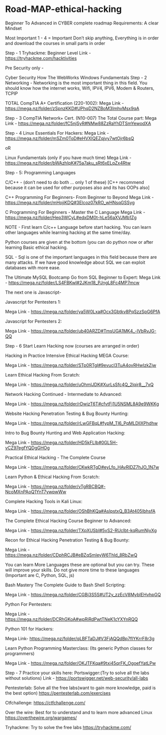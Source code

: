 # Road-MAP-ethical-hacking
Beginner To Advanced in CYBER complete roadmap
Requirements: A clear Mindset

Most Important 1 - 4
= Important
Don’t skip anything, Everything is in order
and download the courses in small parts in order

Step - 1
Tryhackme: Beginner Level
Link - https://tryhackme.com/hacktivities

Pre Security only -

Cyber Security
How The WebWorks
Windows Fundamentals
Step - 2
Networking - Networking is the most important thing in this field. You should know how the internet works, Wifi, IPV4, IPV6, Modem & Routers, TCPIP

TOTAL CompTIA A+ Certification (220-1002):
Mega Link - https://mega.nz/folder/zSpnzKKD#UPhqD2NZBoM3ImhvMsx9qA

Step - 3
CompTIA Network+ Cert. (N10-007) The Total Course part:
Mega Link - https://mega.nz/folder/fC5njSyR#NMw88ZzRaYhDTSmYewodXA

Step - 4
Linux Essentials For Hackers:
Mega Link - https://mega.nz/folder/mSZm0ToD#eHVXlQEZqjvy7wtOjr6bsQ

oR

Linux Fundamentals (only if you have much time)
Mega Link - https://mega.nz/folder/bWAzhIpK#75a7aku_sRt6xELqZx4Rtw

Step - 5:
Programming Languages

C/C++ - (don’t need to do both … only 1 of these)
[C++ recommend because it can be used for other purposes also and its has OOPs also]

C++ Programming For Beginners- From Beginner to Beyond
Mega Link - https://mega.nz/folder/mHojiKDQ#3Elcoz07kRO_wHNsqGSSyg

C Programming For Beginners - Master the C Language
Mega Link - https://mega.nz/folder/Hep3WCyL#edxDM0t-hLe56aXVJMb1Zg

NOTE - First learn C/c++ Language before start hacking. You can learn other languages while learning hacking at the same time/day.

Python courses are given at the bottom (you can do python now or after learning Basic ethical hacking.

SQL - Sql is one of the important languages in this field because there are many attacks. If we have good knowledge about SQL we can exploit databases with more ease.

The Ultimate MySQL Bootcamp Go from SQL Beginner to Expert:
Mega Link - https://mega.nz/folder/LS4FBKwI#2JKm18_PJngL8Fc4MP7mcw

The next one is Javascript-

Javascript for Pentesters 1:

Mega Link - https://mega.nz/folder/ya5W0Lxa#Ocx3Gbtkv8PqSzzSpG6PfA

Javascript for Pentesters 2:

Mega Link - https://mega.nz/folder/ub40ARZD#TmsUGA1MK4_-lVbRvJG-QQ

Step - 6
Start Learn Hacking now (courses are arranged in order)

Hacking in Practice Intensive Ethical Hacking MEGA Course:

Mega Link - https://mega.nz/folder/STp0RTgI#9evucI3TuA4ovRHwIzkZjw

Learn Ethical Hacking From Scratch:

Mega Link - https://mega.nz/folder/uOhmlJDK#XurLsSfc4Q_2lqir8__7xQ

Network Hacking Continued - Intermediate to Advanced:

Mega Link - https://mega.nz/folder/rDwizT6T#cfvtFj1U5NSML8A9e9WKKg

Website Hacking Penetration Testing & Bug Bounty Hunting:

Mega Link - https://mega.nz/folder/rLwGFBqL#fypM_Tl6_PqMLDllXPhdhw

Intro to Bug Bounty Hunting and Web Application Hacking:

Mega Link - https://mega.nz/folder/HD5kFLIb#0GL5H-vCZ97egfYQDgGHOg

Practical Ethical Hacking - The Complete Course

Mega Link - https://mega.nz/folder/CKwkRTgD#eyLfo_HAvRIDZ7hJO_1N7w

Learn Python & Ethical Hacking From Scratch:

Mega Link - https://mega.nz/folder/vTgRBCBQ#-NcoMXnPAoQ1YnT7ywpwWw

Complete Hacking Tools in Kali Linux:

Mega Link - https://mega.nz/folder/OShBhKQa#AsIpstxQ_B3At405IbhsfA

The Complete Ethical Hacking Course Beginner to Advanced:

Mega Link - https://mega.nz/folder/TXpXUSbI#5vS2-RUclbt-kqRumNjyXg

Recon for Ethical Hacking Penetration Testing & Bug Bounty:

Mega Link - https://mega.nz/folder/CDphRCJB#eBZqSmleyW6Thld_8RbZwQ

You can learn More Languages these are optional but you can try. These will improve your skills.
Do not give more time to these languages (Important are C, Python, SQL, js)

Bash Mastery The Complete Guide to Bash Shell Scripting:

Mega Link - https://mega.nz/folder/CGBj3S5S#UT2y_zzEcV8MybIEHvhpGQ

Python For Pentesters:

Mega Link - https://mega.nz/folder/DCRhGKoA#wpRiRdPwtTNeK1cYXYnRQQ

Python 101 for Hackers:

Mega Link- https://mega.nz/folder/qLBFTaDJ#V3FjAQQdBp7flYKrrF8r3g

Learn Python Programming Masterclass: (Its generic Python classes for programmers)

Mega Link - https://mega.nz/folder/OKJTFKqa#9txi45qrFK_OgoefYatLPw

Step - 7
Practice your skills here:
Portswigger:(Try to solve all the labs without solutions)
Link - https://portswigger.net/web-security/all-labs

Pentesterlab: Solve all the free labs(want to gain more knowledge, paid is the best option)
https://pentesterlab.com/exercises

Ctfchallenge:
https://ctfchallenge.com/

Over the wire: Best for to understand and to learn more advanced Linux
https://overthewire.org/wargames/

Tryhackme: Try to solve the free labs
https://tryhackme.com/
